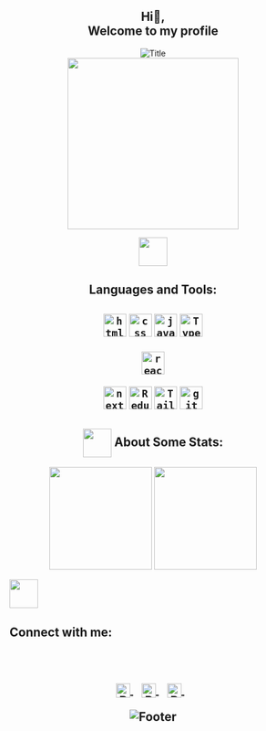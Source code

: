 

<h2 align="center">Hi👋,<br>
Welcome to my profile  </h2>

  <div align="center">
  <img src="https://readme-typing-svg.herokuapp.com?font=Dancing+Script&size=60&color=f74086&center=true&vCenter=true&width=700&height=70&lines=Heyyy!+I'm+Reza+Behzadi;Computer+Science+Student;Fron-End+react+Developer;Always+learning+new+things;" alt="Title"></img>
</div>

<div align="center">

  


  
<img src='https://i.pinimg.com/originals/de/7e/63/de7e63d9ebdbe909a53e4c9facfa4ce6.gif' width="300">


<br />

<img align="center" src="https://media2.giphy.com/media/QssGEmpkyEOhBCb7e1/giphy.gif?cid=ecf05e47a0n3gi1bfqntqmob8g9aid1oyj2wr3ds3mg700bl&rid=giphy.gif" height="50px"><h2>Languages and Tools:<h2/> 

<code><img title="HTML 5" alt="html5" width="40px" src="https://cdn.jsdelivr.net/gh/devicons/devicon/icons/html5/html5-original.svg" /></code>
<code><img title="CSS 3" alt="css 3" width="40px" src="https://cdn.jsdelivr.net/gh/devicons/devicon/icons/css3/css3-original.svg" /></code>
<code><img title="JavaScript" alt="javascript" width="40px" src="https://cdn.jsdelivr.net/gh/devicons/devicon/icons/javascript/javascript-original.svg" /></code>
<code><img title="TypeScript" alt="TypeScript" width="40px" src="https://cdn.jsdelivr.net/gh/devicons/devicon/icons/typescript/typescript-original.svg" /></code>

<code><img title="ReactJS" alt="react js" width="40px" src="https://cdn.jsdelivr.net/gh/devicons/devicon/icons/react/react-original.svg" /></code>

<code><img title="Next.js" alt="next.js" width="40px" src="https://cdn.jsdelivr.net/gh/devicons/devicon/icons/nextjs/nextjs-original.svg" /></code>
<code><img title="Redux" alt="Redux" width="40px" src="https://cdn.jsdelivr.net/gh/devicons/devicon/icons/redux/redux-original.svg" /></code>
<code><img title="Tailwind" alt="Tailwind" width="40px" src="https://cdn.jsdelivr.net/gh/devicons/devicon/icons/tailwindcss/tailwindcss-plain.svg" /></code>
<code><img title="Git" alt="git" width="40px" src="https://cdn.jsdelivr.net/gh/devicons/devicon/icons/git/git-original.svg" /></code>


## <img align="center" src="https://media0.giphy.com/media/cNZqrH5IzOG0xrlWks/giphy.gif?cid=ecf05e47map255q427en9uprqc1sb0unjq5k4fnqg5pmhhs4&rid=giphy.gif&ct=s" height="50px"> About Some Stats:

 <img height="180em" src="https://github-readme-stats-eight-theta.vercel.app/api/top-langs/?username=reza-behzadi&layout=compact&langs_count=8&theme=algolia"/>
 
<img height="180em" src="https://github-readme-stats-eight-theta.vercel.app/api?username=reza-behzadi&show_icons=true&theme=algolia&include_all_commits=true&count_private=true"/>
  
</div>

<!-- <p align="center"> -->  
<!-- <img height="180em" src="https://github-readme-streak-stats.herokuapp.com?user=reza-behzadi&theme=algolia&hide_border=true&date_format=M%20j%5B%2C%20Y%5D&border=0D1117" /> -->
<!-- </p> -->


<img align="center" 
src='https://raw.githubusercontent.com/ShahriarShafin/ShahriarShafin/main/Assets/handshake.gif' height="50px"><h2>Connect with me:<h2/> 

<br />

<p align="center">
  <a href="reza.behzadi0000@gmail.com" >
    <img align="center" alt="Reza Behzadi | Gmail" width="25px" src="https://edent.github.io/SuperTinyIcons/images/svg/gmail.svg" />
  </a> &nbsp;&nbsp;
  
  
  <a href="linkedin.com/in/reza-behzadi" target="_blank">
  <img align="center" alt="Reza Behzadi | Linkedin" width="25px" src="https://edent.github.io/SuperTinyIcons/images/svg/linkedin.svg" />
</a> &nbsp;&nbsp;
  
  
   <a href="https://t.me/rza_behzadi" target="_blank">
  <img align="center" alt="Reza Behzadi | Telegram" width="25px" src="https://edent.github.io/SuperTinyIcons/images/svg/telegram.svg" />
</a> &nbsp;&nbsp;
  
  
  

<p> 
 
<div align="center">
  <img src="https://readme-typing-svg.herokuapp.com?font=Dancing+Script&size=30&color=F38F02&center=true&vCenter=true&width=300&height=50&lines=Thanks+for+your+visit!;Have+a+nice+day!;" alt="Footer"></img>
</div>







